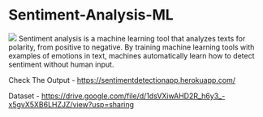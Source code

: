 # Sentiment-Analysis-ML

<img src="https://github.com/ShapeAI/PYTHON-AND-DATA-ANALYTICS/blob/main/YOUTUBE%20THUMBNAIL-5.png"> </a>
Sentiment analysis is a machine learning tool that analyzes texts for polarity, from positive to negative. By training machine learning tools with examples of emotions in text, machines automatically learn how to detect sentiment without human input.

Check The Output - https://sentimentdetectionapp.herokuapp.com/


Dataset - https://drive.google.com/file/d/1dsVXiwAHD2R_h6y3_-x5gvX5XB6LHZJZ/view?usp=sharing
